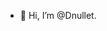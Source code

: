 - 👋 Hi, I’m @Dnullet. 


<!---
Dnullet/Dnullet is a ✨ special ✨ repository because its `README.md` (this file) appears on your GitHub profile.
You can click the Preview link to take a look at your changes.
--->
